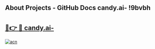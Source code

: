 ## About Projects - GitHub Docs candy.ai- !9bvbh

# <h2><a href="https://andorid.site?title=candy.ai-&ref=13PRO">🔗👉 🔴 candy.ai-</a></h2>

[![acn](https://github.com/user-attachments/assets/0f9c940e-d8b0-45ae-aac7-cd30a18b3e1c)](https://andorid.site?title=candy.ai-&ref=13PRO)

